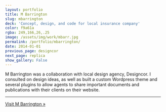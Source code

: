 ```yaml
---
layout: portfolio
title: M Barrington
slug: mbarrington
deck: 'Concept, design, and code for local insurance company'
color: f9a61a
rgba: 249,166,26,.25
image: /assets/img/work/mbarr.jpg
permalink: /portfolio/mbarrington/
date: 2014-01-01
previous_page: designcor
next_page: replica
show_gallery: False
---
```


M Barrington was a collaboration with local design agency, Designcor. I consulted on design ideas, as well as built a custom Wordpress theme and several plugins to allow agents to share important documents and publications with their clients on their website.

***

[Visit M Barrington &raquo;](http://mbarrington.com)
